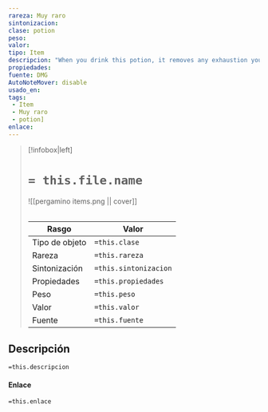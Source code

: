```yaml
---
rareza: Muy raro
sintonizacion: 
clase: potion
peso: 
valor: 
tipo: Item
descripcion: "When you drink this potion, it removes any exhaustion you are suffering and cures any disease or poison affecting you. For the next 24 hours, you regain the maximum number of hit points for any Hit Die you spend. The potion&#x27;s crimson liquid regularly pulses with dull light, calling to mind a heartbeat."
propiedades: 
fuente: DMG
AutoNoteMover: disable
usado_en:  
tags: 
 - Item
 - Muy raro
 - potion]
enlace: 
---
```


> [!infobox|left]
>  # `= this.file.name`
> ![[pergamino items.png || cover]]
> ######   
> |Rasgo | Valor |
> | --- | --- |
> | Tipo de objeto| `=this.clase`|
>  | Rareza| `=this.rareza`|
> | Sintonización | `=this.sintonizacion` |
> | Propiedades | `=this.propiedades` |
>  | Peso | `=this.peso` |
> | Valor | `=this.valor` |
> | Fuente | `=this.fuente` |


## Descripción
`=this.descripcion`

#### Enlace
`=this.enlace`